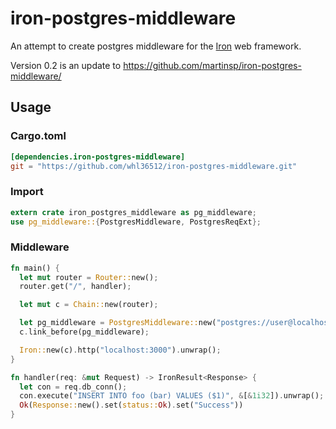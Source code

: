 # iron-postgres-middleware

An attempt to create postgres middleware for the [Iron](https://github.com/iron/iron/) web framework.

Version 0.2 is an update to https://github.com/martinsp/iron-postgres-middleware/

## Usage

### Cargo.toml

```toml
[dependencies.iron-postgres-middleware]
git = "https://github.com/whl36512/iron-postgres-middleware.git"
```

### Import

```rust
extern crate iron_postgres_middleware as pg_middleware;
use pg_middleware::{PostgresMiddleware, PostgresReqExt};
```

### Middleware

```rust
fn main() {
  let mut router = Router::new();
  router.get("/", handler);

  let mut c = Chain::new(router);

  let pg_middleware = PostgresMiddleware::new("postgres://user@localhost/db_name", 5).unwrap();
  c.link_before(pg_middleware);

  Iron::new(c).http("localhost:3000").unwrap();
}

fn handler(req: &mut Request) -> IronResult<Response> {
  let con = req.db_conn();
  con.execute("INSERT INTO foo (bar) VALUES ($1)", &[&1i32]).unwrap();
  Ok(Response::new().set(status::Ok).set("Success"))
}
```
